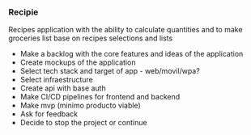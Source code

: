 ### Recipie
Recipes application with the ability to calculate quantities and to make groceries list base on recipes selections and lists

- Make a backlog with the core features and ideas of the application
- Create mockups of the application
- Select tech stack and target of app - web/movil/wpa?
- Select infraestructure
- Create api with base auth
- Make CI/CD pipelines for frontend and backend
- Make mvp (minimo producto viable)
- Ask for feedback
- Decide to stop the project or continue